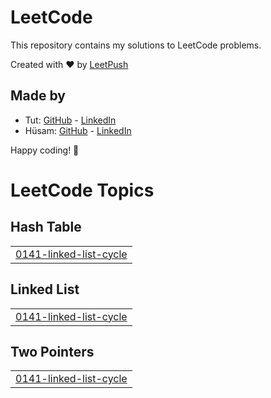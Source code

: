 # LeetCode

This repository contains my solutions to LeetCode problems.

Created with :heart: by [LeetPush](https://github.com/husamahmud/LeetPush)

 ## Made by 
 - Tut: [GitHub](https://github.com/TutTrue) - [LinkedIn](https://www.linkedin.com/in/mahmoud-hamdy-8b6825245/)
 - Hüsam: [GitHub](https://github.com/husamahmud) - [LinkedIn](https://www.linkedin.com/in/husamahmud/)

 Happy coding! 🚀
<!---LeetCode Topics Start-->
# LeetCode Topics
## Hash Table
|  |
| ------- |
| [0141-linked-list-cycle](https://github.com/aBHishekssoni/leetcode-DSA/tree/master/0141-linked-list-cycle) |
## Linked List
|  |
| ------- |
| [0141-linked-list-cycle](https://github.com/aBHishekssoni/leetcode-DSA/tree/master/0141-linked-list-cycle) |
## Two Pointers
|  |
| ------- |
| [0141-linked-list-cycle](https://github.com/aBHishekssoni/leetcode-DSA/tree/master/0141-linked-list-cycle) |
<!---LeetCode Topics End-->